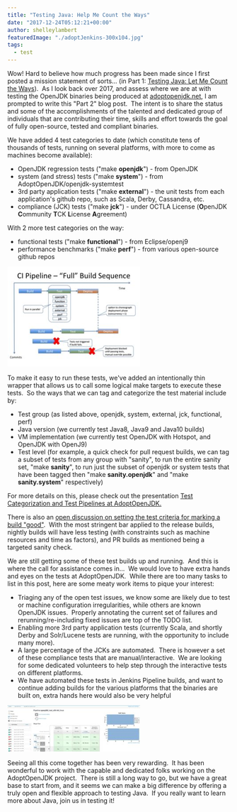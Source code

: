 ```yaml
---
title: "Testing Java: Help Me Count the Ways"
date: "2017-12-24T05:12:21+00:00"
author: shelleylambert
featuredImage: "./adoptJenkins-300x104.jpg"
tags:
  - test
---
```


Wow! Hard to believe how much progress has been made since I first posted a mission statement of sorts... (in Part 1: [Testing Java: Let Me Count the Ways](https://blog.adoptopenjdk.net/2017/08/testing-java-let-count-ways)).  As I look back over 2017, and assess where we are at with testing the OpenJDK binaries being produced at [adoptopenjdk.net](https://adoptopenjdk.net/), I am prompted to write this "Part 2" blog post.  The intent is to share the status and some of the accomplishments of the talented and dedicated group of individuals that are contributing their time, skills and effort towards the goal of fully open-source, tested and compliant binaries.

We have added 4 test categories to date (which constitute tens of thousands of tests, running on several platforms, with more to come as machines become available):

* OpenJDK regression tests ("make **openjdk**") - from OpenJDK
* system (and stress) tests ("make **system**") - from AdoptOpenJDK/openjdk-systemtest
* 3rd party application tests ("make **external**") - the unit tests from each application's github repo, such as Scala, Derby, Cassandra, etc.
* compliance (JCK) tests ("make **jck**") - under OCTLA License (**O**penJDK **C**ommunity **T**CK **L**icense **A**greement)

With 2 more test categories on the way:

* functional tests ("make **functional**") - from Eclipse/openj9
* performance benchmarks ("make **perf**") - from various open-source github repos

![](./Slide1-300x225.jpg)

To make it easy to run these tests, we've added an intentionally thin wrapper that allows us to call some logical make targets to execute these tests.  So the ways that we can tag and categorize the test material include by:
 	
* Test group (as listed above, openjdk, system, external, jck, functional, perf)
* Java version (we currently test Java8, Java9 and Java10 builds)
* VM implementation (we currently test OpenJDK with Hotspot, and OpenJDK with OpenJ9)
* Test level (for example, a quick check for pull request builds, we can tag a subset of tests from any group with "sanity", to run the entire sanity set, "make **sanity**", to run just the subset of openjdk or system tests that have been tagged then "make **sanity.openjdk**" and "make **sanity.system**" respectively)

For more details on this, please check out the presentation [Test Categorization and Test Pipelines at AdoptOpenJDK.](https://www.youtube.com/watch?v=R3rdLIC089k&t=8s)

There is also an [open discussion on setting the test criteria for marking a build "good"](https://github.com/AdoptOpenJDK/openjdk-tests/issues/186).  With the most stringent bar applied to the release builds, nightly builds will have less testing (with constraints such as machine resources and time as factors), and PR builds as mentioned being a targeted sanity check.

We are still getting some of these test builds up and running.  And this is where the call for assistance comes in...  We would love to have extra hands and eyes on the tests at AdoptOpenJDK.  While there are too many tasks to list in this post, here are some meaty work items to pique your interest:

* Triaging any of the open test issues, we know some are likely due to test or machine configuration irregularities, while others are known OpenJDK issues.  Properly annotating the current set of failures and rerunning/re-including fixed issues are top of the TODO list.
* Enabling more 3rd party application tests (currently Scala, and shortly Derby and Solr/Lucene tests are running, with the opportunity to include many more).
* A large percentage of the JCKs are automated.  There is however a set of these compliance tests that are manual/interactive.  We are looking for some dedicated volunteers to help step through the interactive tests on different platforms.
* We have automated these tests in Jenkins Pipeline builds, and want to continue adding builds for the various platforms that the binaries are built on, extra hands here would also be very helpful


![](./adoptJenkins-300x104.jpg)

Seeing all this come together has been very rewarding.  It has been wonderful to work with the capable and dedicated folks working on the AdoptOpenJDK project.  There is still a long way to go, but we have a great base to start from, and it seems we can make a big difference by offering a truly open and flexible approach to testing Java.  If you really want to learn more about Java, join us in testing it!
